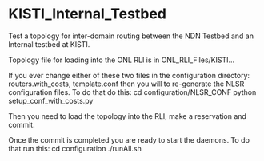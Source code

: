 # KISTI_Internal_Testbed
Test a topology for inter-domain routing between the NDN Testbed and an Internal testbed at KISTI.

Topology file for loading into the ONL RLI is in ONL_RLI_Files/KISTI...

If you ever change either of these two files in the configuration directory: routers.with_costs, template.conf
then you will to re-generate the NLSR configuration files.
To do that do this:
 cd configuration/NLSR_CONF
 python setup_conf_with_costs.py

Then you need to load the topology into the RLI, make a reservation and commit.

Once the commit is completed you are ready to start the daemons.
To do that run this:
 cd configuration
 ./runAll.sh





